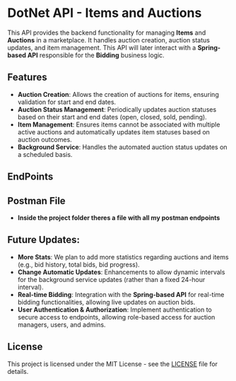 # DotNet API - Items and Auctions

This API provides the backend functionality for managing **Items** and **Auctions** in a marketplace. It handles auction creation, auction status updates, and item management. This API will later interact with a **Spring-based API** responsible for the **Bidding** business logic.

## Features

- **Auction Creation**: Allows the creation of auctions for items, ensuring validation for start and end dates.
- **Auction Status Management**: Periodically updates auction statuses based on their start and end dates (open, closed, sold, pending).
- **Item Management**: Ensures items cannot be associated with multiple active auctions and automatically updates item statuses based on auction outcomes.
- **Background Service**: Handles the automated auction status updates on a scheduled basis.

## EndPoints
## Postman File
- **Inside the project folder theres a file with all my postman endpoints**

## Future Updates:

- **More Stats**: We plan to add more statistics regarding auctions and items (e.g., bid history, total bids, bid progress).
- **Change Automatic Updates**: Enhancements to allow dynamic intervals for the background service updates (rather than a fixed 24-hour interval).
- **Real-time Bidding**: Integration with the **Spring-based API** for real-time bidding functionalities, allowing live updates on auction bids.
- **User Authentication & Authorization**: Implement authentication to secure access to endpoints, allowing role-based access for auction managers, users, and admins.



## License

This project is licensed under the MIT License - see the [LICENSE](LICENSE) file for details.

